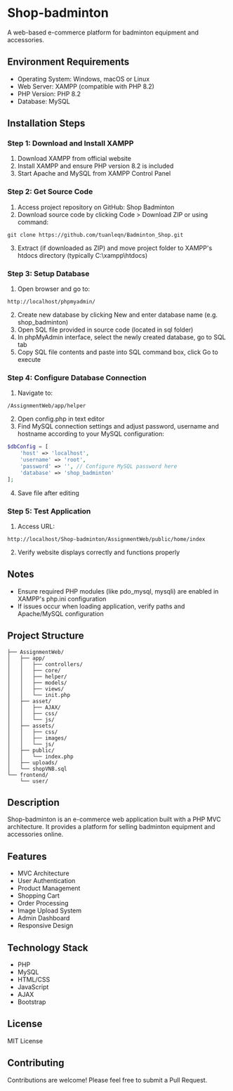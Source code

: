 # Shop-badminton

A web-based e-commerce platform for badminton equipment and accessories.

## Environment Requirements

- Operating System: Windows, macOS or Linux
- Web Server: XAMPP (compatible with PHP 8.2)
- PHP Version: PHP 8.2
- Database: MySQL

## Installation Steps

### Step 1: Download and Install XAMPP

1. Download XAMPP from official website
2. Install XAMPP and ensure PHP version 8.2 is included
3. Start Apache and MySQL from XAMPP Control Panel

### Step 2: Get Source Code

1. Access project repository on GitHub: Shop Badminton
2. Download source code by clicking Code > Download ZIP or using command:
```
git clone https://github.com/tuanleqn/Badminton_Shop.git
```
3. Extract (if downloaded as ZIP) and move project folder to XAMPP's htdocs directory (typically C:\xampp\htdocs)

### Step 3: Setup Database

1. Open browser and go to:
```
http://localhost/phpmyadmin/
```
2. Create new database by clicking New and enter database name (e.g. shop_badminton)
3. Open SQL file provided in source code (located in sql folder)
4. In phpMyAdmin interface, select the newly created database, go to SQL tab
5. Copy SQL file contents and paste into SQL command box, click Go to execute

### Step 4: Configure Database Connection

1. Navigate to:
```
/AssignmentWeb/app/helper
```
2. Open config.php in text editor
3. Find MySQL connection settings and adjust password, username and hostname according to your MySQL configuration:
```php
$dbConfig = [
    'host' => 'localhost', 
    'username' => 'root',
    'password' => '', // Configure MySQL password here
    'database' => 'shop_badminton'
];
```
4. Save file after editing

### Step 5: Test Application

1. Access URL:
```
http://localhost/Shop-badminton/AssignmentWeb/public/home/index
```
2. Verify website displays correctly and functions properly

## Notes

- Ensure required PHP modules (like pdo_mysql, mysqli) are enabled in XAMPP's php.ini configuration
- If issues occur when loading application, verify paths and Apache/MySQL configuration

## Project Structure

```
├── AssignmentWeb/
│   ├── app/
│   │   ├── controllers/
│   │   ├── core/
│   │   ├── helper/
│   │   ├── models/
│   │   ├── views/
│   │   └── init.php
│   ├── asset/
│   │   ├── AJAX/
│   │   ├── css/  
│   │   └── js/
│   ├── assets/
│   │   ├── css/
│   │   ├── images/
│   │   └── js/
│   ├── public/
│   │   └── index.php
│   ├── uploads/
│   └── shopVNB.sql
└── frontend/
    └── user/
```

## Description

Shop-badminton is an e-commerce web application built with a PHP MVC architecture. It provides a platform for selling badminton equipment and accessories online.

## Features

- MVC Architecture
- User Authentication
- Product Management 
- Shopping Cart
- Order Processing
- Image Upload System
- Admin Dashboard
- Responsive Design

## Technology Stack

- PHP
- MySQL
- HTML/CSS
- JavaScript
- AJAX
- Bootstrap

## License

MIT License

## Contributing

Contributions are welcome! Please feel free to submit a Pull Request.
